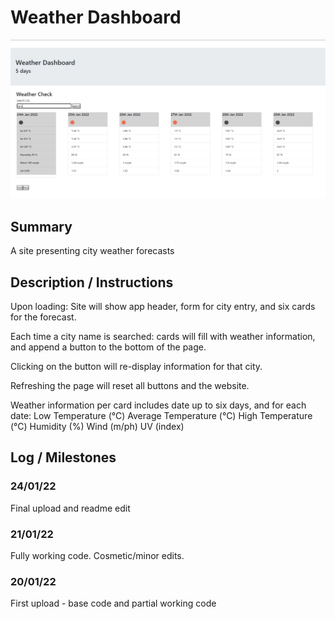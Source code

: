 # Weather Dashboard

![alt text](assets/images/sample.jpg)

## Summary
A site presenting city weather forecasts

## Description / Instructions
Upon loading: Site will show app header, form for city entry, and six cards for the forecast. 

Each time a city name is searched: cards will fill with weather information, and append a button to the bottom of the page.

Clicking on the button will re-display information for that city.

Refreshing the page will reset all buttons and the website. 

Weather information per card includes date up to six days, and for each date:
Low Temperature (°C)
Average Temperature (°C)
High Temperature (°C)
Humidity (%)
Wind (m/ph)
UV (index)

## Log / Milestones
### 24/01/22
Final upload and readme edit

### 21/01/22
Fully working code. Cosmetic/minor edits. 

### 20/01/22
First upload - base code and partial working code

   

